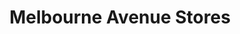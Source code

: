 ---
title: "Melbourne Avenue Stores"
url: /burton-on-trent/melbourne-avenue-stores/
shop: convenience
---